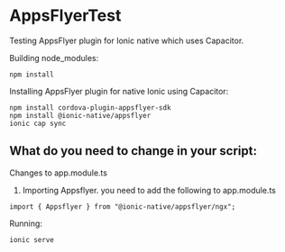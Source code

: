 # AppsFlyerTest
Testing AppsFlyer plugin for Ionic native which uses Capacitor. 

Building node_modules:
```
npm install
```

Installing AppsFlyer plugin for native Ionic using Capacitor:
```
npm install cordova-plugin-appsflyer-sdk
npm install @ionic-native/appsflyer
ionic cap sync
```
## What do you need to change in your script:
Changes to app.module.ts
1. Importing Appsflyer. you need to add the following to app.module.ts
```
import { Appsflyer } from "@ionic-native/appsflyer/ngx";
```

Running:
```
ionic serve
```

